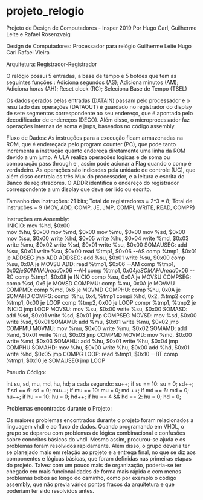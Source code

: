 # projeto_relogio
Projeto de Design de Computadores - Insper 2019
Por Hugo Carl, Guilherme Leite e Rafael Rosenzvaig

Design de Computadores: Processador para relógio
Guilherme Leite
Hugo Carl
Rafael Vieira

Arquitetura: Registrador-Registrador

O relógio possui 5 entradas, a base de tempo e 5 botões que tem as seguintes funções :
Adiciona segundos (AS);
Adiciona minutos (AM);
Adiciona horas (AH);
Reset clock (RC);
Seleciona Base de Tempo (TSEL)

Os dados gerados pelas entradas (DATAIN) passam pelo processador e o resultado das operações (DATAOUT) é guardado no registrador do display de sete segmentos correspondente ao seu endereço, que é apontado pelo decodificador de endereços (DECO). 
Além disso, o microprocessador faz operações internas de soma e jmps, baseados no código assembly.

Fluxo de Dados:
	As instruções para a execução ficam armazenadas na ROM, que é endereçada pelo program counter (PC), que pode tanto incrementa a instrução quanto endereça diretamente uma linha da ROM devido a um jump. A ULA realiza operações lógicas e de soma ou comparação pass through e , assim pode acionar a Flag quando o comp é verdadeiro. As operações são indicadas pela unidade de controle (UC), que além disso controla os três Mux do processador, e a leitura e escrita do Banco de registradores. O ADDR identifica o endereço do registrador correspondente a um display que deve ser lido ou escrito.


Tamanho das instruções: 21 bits;
Total de registradores = 2^3 = 8;
Total de instruções = 9 (MOV, ADD, COMP, JE, JMP, COMPI, WRITE, READ, COMPR)

Instruções em Assembly:  
IINICIO:
mov %hd, $0x00         
mov %hu, $0x00
mov %md, $0x00
mov %mu, $0x00
mov %sd, $0x00
mov %su, $0x00
write %hd, $0x05
write %hu, $0x04
write %md, $0x03
write %mu, $0x02
write %sd, $0x01
write %su, $0x00
SOMAUSEG:
add %su, $0x01
write %su, $0x00
read %tmp1, $0x06 --AS
comp %tmp1, $0x01
je ADDSEG
jmp ADD
ADDSEG:
add %su, $0x01
write %su, $0x00
comp %su, 0x0A
je MOVSU
ADD:
read %tmp1, $0x06 --AM
comp %tmp1, $0x02
je SOMAMU
read %tmp1 ,$0x06 --AH
comp %tmp1, $0x04
je SOMAHU
read %tmp1 ,$0x06 --RC
comp %tmp1, $0x08
je INICIO
comp %su, 0x0A
je MOVSU
COMPSEG:
comp %sd, 0x6
je MOVSD
COMPMU:
comp %mu, 0x0A
je MOVMU
COMPMD:
comp %md, 0x6
je MOVMD
COMPHU:
comp %hu, 0x0A
je SOMAHD
COMPG:
compi %hu, 0x4, %tmp1
compi %hd, 0x2, %tmp2
comp %tmp1, 0x00
je LOOP
comp %tmp2, 0x00
je LOOP
compr %tmp1, %tmp2
je INICIO
jmp LOOP
MOVSU:
mov %su, $0x00
write %su, $0x00
SOMASD:
add %sd, $0x01
write %sd, $0x01
jmp COMPSEG
MOVSD:
mov %sd, $0x00
write %sd, $0x01
SOMAMU:
add %mu, $0x01
write %mu, $0x02
jmp COMPMU
MOVMU:
mov %mu, $0x00
write %mu, $0x02
SOMAMD:
add %md, $0x01
write %md, $0x03
jmp COMPMD
MOVMD:
mov %md, $0x00
write %md, $0x03
SOMAHU:
add %hu, $0x01
write %hu, $0x04
jmp COMPHU
SOMAHD:
mov %hu, $0x00
write %hu, $0x00
add %hd, $0x01
write %hd, $0x05
jmp COMPG
LOOP:
read %tmp1, $0x10 --BT
comp %tmp1, $0x10
je SOMAUSEG
jmp LOOP


Pseudo Código: 

int su, sd, mu, md, hu, hd;
a cada segundo:
	su++;
if su == 10:
		su = 0;
		sd++;
if sd == 6:
	sd = 0;
	mu++;
if mu == 10:
	mu = 0;
	md ++;
if md == 6:
	md = 0;
	hu++;
if hu == 10:
	hu = 0;
	hd++;
if hu == 4 && hd == 2:
	hu = 0;
	hd = 0;

Problemas encontrados durante o Projeto:  

Os maiores problemas encontrados durante o projeto foram relacionados à linguagem vhdl e ao fluxo de dados. Quando programando em VHDL, o grupo se deparou com problemas de lógica combinacional e confusões sobre conceitos básicos do vhdl. Mesmo assim, procurou-se ajuda e os problemas foram resolvidos rapidamente.
Além disso, o grupo deveria ter se planejado mais em relação ao projeto e a entrega final, no que se diz aos componentes e lógicas básicas, que foram definidas nas primeiras etapas do projeto. Talvez com um pouco mais de organização, poderia-se ter chegado em mais funcionalidades de forma mais rápida e com menos problemas bobos ao longo do caminho, como por exemplo o código assembly, que não previa vários pontos fracos da arquitetura e que poderiam ter sido resolvidos antes.


		


